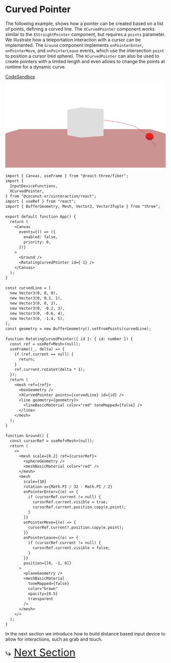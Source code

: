 # Curved Pointer

The following example, shows how a pointer can be created based on a list of points, defining a curved line. The `XCurvedPointer` component works similar to the `XStraightPointer` component, but requires a `points` parameter. We illustrate how a teleportation interaction with a cursor can be implemented. The `Ground` component implements `onPointerEnter`, `onPointerMove`, and `onPointerLeave` events, which use the intersection `point` to position a cursor (red sphere). The `XCurvedPointer` can also be used to create pointers with a limited length and even allows to change the points at runtime for a dynamic curve.

[CodeSandbox](https://codesandbox.io/s/xinteraction-curved-pointer-tdmnjv?file=/src/app.tsx)

![Screenshot](./curved.jpg)

```tsx
import { Canvas, useFrame } from "@react-three/fiber";
import {
  InputDeviceFunctions,
  XCurvedPointer,
} from "@coconut-xr/xinteraction/react";
import { useRef } from "react";
import { BufferGeometry, Mesh, Vector3, Vector3Tuple } from "three";

export default function App() {
  return (
    <Canvas
      events={() => ({
        enabled: false,
        priority: 0,
      })}
    >
      <Ground />
      <RotatingCurvedPointer id={-1} />
    </Canvas>
  );
}

const curvedLine = [
  new Vector3(0, 0, 0),
  new Vector3(0, 0.1, 1),
  new Vector3(0, 0, 2),
  new Vector3(0, -0.2, 3),
  new Vector3(0, -0.6, 4),
  new Vector3(0, -1.4, 5),
];
const geometry = new BufferGeometry().setFromPoints(curvedLine);

function RotatingCurvedPointer({ id }: { id: number }) {
  const ref = useRef<Mesh>(null);
  useFrame((_, delta) => {
    if (ref.current == null) {
      return;
    }
    ref.current.rotateY(delta * 1);
  });
  return (
    <mesh ref={ref}>
      <boxGeometry />
      <XCurvedPointer points={curvedLine} id={id} />
      <line geometry={geometry}>
        <lineBasicMaterial color="red" toneMapped={false} />
      </line>
    </mesh>
  );
}

function Ground() {
  const cursorRef = useRef<Mesh>(null);
  return (
    <>
      <mesh scale={0.2} ref={cursorRef}>
        <sphereGeometry />
        <meshBasicMaterial color="red" />
      </mesh>
      <mesh
        scale={10}
        rotation-x={Math.PI / 32 - Math.PI / 2}
        onPointerEnter={(e) => {
          if (cursorRef.current != null) {
            cursorRef.current.visible = true;
            cursorRef.current.position.copy(e.point);
          }
        }}
        onPointerMove={(e) => {
          cursorRef.current?.position.copy(e.point);
        }}
        onPointerLeave={(e) => {
          if (cursorRef.current != null) {
            cursorRef.current.visible = false;
          }
        }}
        position={[0, -1, 0]}
      >
        <planeGeometry />
        <meshBasicMaterial
          toneMapped={false}
          color="brown"
          opacity={0.5}
          transparent
        />
      </mesh>
    </>
  );
}
```

In the next section we introduce how to build distance based input device to allow for interactions, such as grab and touch.

<span style="font-size: 2rem">⤷ [Next Section](distance.md)</span>
